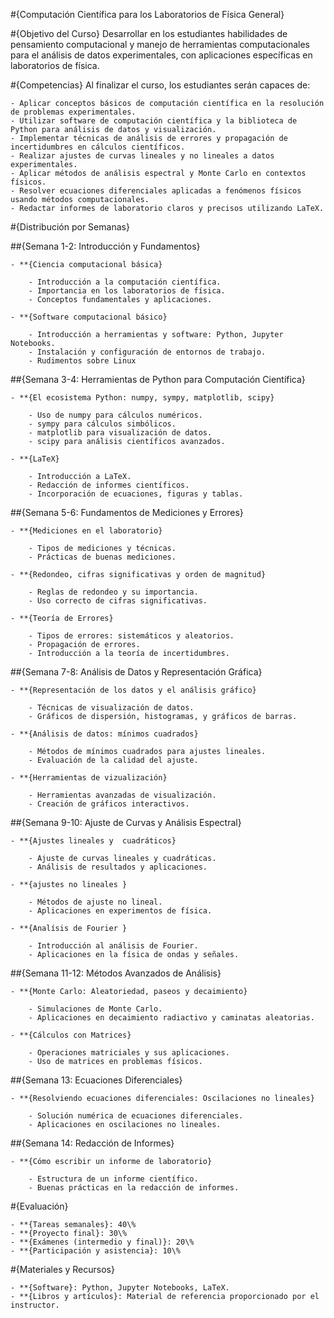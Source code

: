 




#{Computación Científica para los Laboratorios de Física General}







#{Objetivo del Curso}
Desarrollar en los estudiantes habilidades de pensamiento computacional y manejo de herramientas computacionales para el análisis de datos experimentales, con aplicaciones específicas en laboratorios de física.

#{Competencias}
Al finalizar el curso, los estudiantes serán capaces de:

    - Aplicar conceptos básicos de computación científica en la resolución de problemas experimentales.
    - Utilizar software de computación científica y la biblioteca de Python para análisis de datos y visualización.
    - Implementar técnicas de análisis de errores y propagación de incertidumbres en cálculos científicos.
    - Realizar ajustes de curvas lineales y no lineales a datos experimentales.
    - Aplicar métodos de análisis espectral y Monte Carlo en contextos físicos.
    - Resolver ecuaciones diferenciales aplicadas a fenómenos físicos usando métodos computacionales.
    - Redactar informes de laboratorio claros y precisos utilizando LaTeX.


#{Distribución por Semanas}

##{Semana 1-2: Introducción y Fundamentos}

    - **{Ciencia computacional básica}
    
        - Introducción a la computación científica.
        - Importancia en los laboratorios de física.
        - Conceptos fundamentales y aplicaciones.
    
    - **{Software computacional básico}
    
        - Introducción a herramientas y software: Python, Jupyter Notebooks.
        - Instalación y configuración de entornos de trabajo.
        - Rudimentos sobre Linux
    


##{Semana 3-4: Herramientas de Python para Computación Científica}

    - **{El ecosistema Python: numpy, sympy, matplotlib, scipy}
    
        - Uso de numpy para cálculos numéricos.
        - sympy para cálculos simbólicos.
        - matplotlib para visualización de datos.
        - scipy para análisis científicos avanzados.
    
    - **{LaTeX}
    
        - Introducción a LaTeX.
        - Redacción de informes científicos.
        - Incorporación de ecuaciones, figuras y tablas.
    


##{Semana 5-6: Fundamentos de Mediciones y Errores}

    - **{Mediciones en el laboratorio}
    
        - Tipos de mediciones y técnicas.
        - Prácticas de buenas mediciones.
    
    - **{Redondeo, cifras significativas y orden de magnitud}
    
        - Reglas de redondeo y su importancia.
        - Uso correcto de cifras significativas.
    
    - **{Teoría de Errores}
    
        - Tipos de errores: sistemáticos y aleatorios.
        - Propagación de errores.
        - Introducción a la teoría de incertidumbres.
    


##{Semana 7-8: Análisis de Datos y Representación Gráfica}

    - **{Representación de los datos y el análisis gráfico}
    
        - Técnicas de visualización de datos.
        - Gráficos de dispersión, histogramas, y gráficos de barras.
    
    - **{Análisis de datos: mínimos cuadrados}
    
        - Métodos de mínimos cuadrados para ajustes lineales.
        - Evaluación de la calidad del ajuste.
    
    - **{Herramientas de vizualización}
    
        - Herramientas avanzadas de visualización.
        - Creación de gráficos interactivos.
    


##{Semana 9-10: Ajuste de Curvas y Análisis Espectral}

    - **{Ajustes lineales y  cuadráticos}
    
        - Ajuste de curvas lineales y cuadráticas.
        - Análisis de resultados y aplicaciones.
    
    - **{ajustes no lineales }
    
        - Métodos de ajuste no lineal.
        - Aplicaciones en experimentos de física.
    
    - **{Analísis de Fourier }
    
        - Introducción al análisis de Fourier.
        - Aplicaciones en la física de ondas y señales.
    


##{Semana 11-12: Métodos Avanzados de Análisis}

    - **{Monte Carlo: Aleatoriedad, paseos y decaimiento}
    
        - Simulaciones de Monte Carlo.
        - Aplicaciones en decaimiento radiactivo y caminatas aleatorias.
    
    - **{Cálculos con Matrices}
    
        - Operaciones matriciales y sus aplicaciones.
        - Uso de matrices en problemas físicos.
    


##{Semana 13: Ecuaciones Diferenciales}

    - **{Resolviendo ecuaciones diferenciales: Oscilaciones no lineales}
    
        - Solución numérica de ecuaciones diferenciales.
        - Aplicaciones en oscilaciones no lineales.
    



##{Semana 14: Redacción de Informes}

    - **{Cómo escribir un informe de laboratorio}
    
        - Estructura de un informe científico.
        - Buenas prácticas en la redacción de informes.
    



#{Evaluación}

    - **{Tareas semanales}: 40\%
    - **{Proyecto final}: 30\%
    - **{Exámenes (intermedio y final)}: 20\%
    - **{Participación y asistencia}: 10\%


#{Materiales y Recursos}

    - **{Software}: Python, Jupyter Notebooks, LaTeX.
    - **{Libros y artículos}: Material de referencia proporcionado por el instructor.



